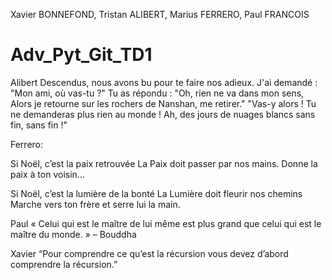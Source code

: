 Xavier BONNEFOND, Tristan ALIBERT, Marius FERRERO, Paul FRANCOIS
# Adv_Pyt_Git_TD1

Alibert
Descendus, nous avons bu pour te faire nos adieux. 
J'ai demandé : "Mon ami, où vas-tu ?"
Tu as répondu : "Oh, rien ne va dans mon sens,
Alors je retourne sur les rochers de Nanshan, me retirer."
"Vas-y alors !  Tu ne demanderas plus rien au monde !
Ah, des jours de nuages blancs sans fin, sans fin !"


Ferrero:

Si Noël, c’est la paix retrouvée
La Paix doit passer par nos mains.
Donne la paix à ton voisin…

Si Noël, c’est la lumière de la bonté
La Lumière doit fleurir nos chemins
Marche vers ton frère et serre lui la main.

Paul
« Celui qui est le maître
 de lui même est plus grand 
 que celui qui est 
 le maître du monde. » 
 – Bouddha

Xavier 
“Pour comprendre 
ce qu’est la 
récursion
vous devez d’abord 
comprendre la récursion.”
